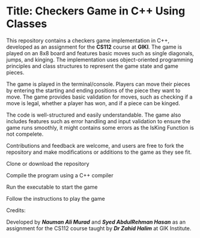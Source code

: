 # Title: Checkers Game in C++ Using Classes


This repository contains a checkers game implementation in C++, developed as an assignment for the **CS112** course at **GIKI**. The game is played on an 8x8 board and features basic moves such as single diagonals, jumps, and kinging. The implementation uses object-oriented programming principles and class structures to represent the game state and game pieces.

The game is played in the terminal/console. Players can move their pieces by entering the starting and ending positions of the piece they want to move. The game provides basic validation for moves, such as checking if a move is legal, whether a player has won, and if a piece can be kinged.

The code is well-structured and easily understandable. The game also includes features such as error handling and input validation to ensure the game runs smoothly, it might contains some errors as the IsKing Function is not compelete.

Contributions and feedback are welcome, and users are free to fork the repository and make modifications or additions to the game as they see fit.


Clone or download the repository

Compile the program using a C++ compiler

Run the executable to start the game

Follow the instructions to play the game

Credits:

Developed by ***Nauman Ali Murad*** and ***Syed AbdulRehman Hasan*** as an assignment for the CS112 course taught by ***Dr Zahid Halim*** at GIK Institute.

